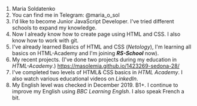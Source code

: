 1. Maria Soldatenko
2. You can find me in Telegram: @maria_o_sol
3. I'd like to become Junior JavaScript Developer. I've tried different schools to expand my knowledge.
4. Now I already know how to create page using HTML and CSS. I also know how to work with git.
5. I've already learned Basics of HTML and CSS (*Netology*), I'm learning all basics on HTML-Academy and I'm joining ***RS-School*** now).  
6. My recent projects. (I've done two projects during my education in *HTML-Academy*.) 
https://masolemia.github.io/1423269-sedona-28/
7. I've completed two levels of HTML& CSS basics in *HTML Academy*. I also watch various educational videos on *LinkedIn*.
8. My English level was checked in December 2019. B1+. I continue to improve my English using *BBC Learning Englsh*. I also speak French a bit.
